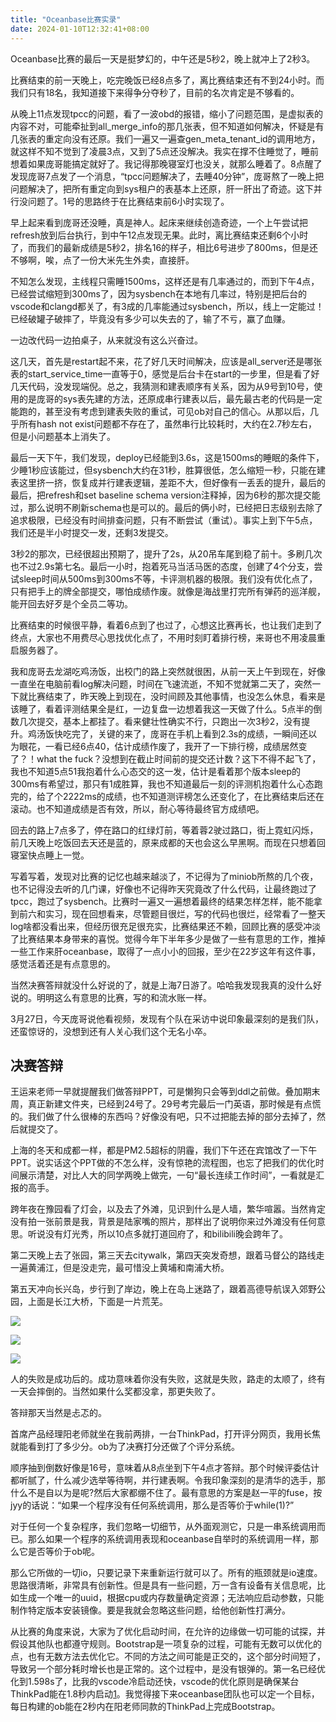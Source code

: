 ```yaml
---
title: "Oceanbase比赛实录"
date: 2024-01-10T12:32:41+08:00
---
```

Oceanbase比赛的最后一天是挺梦幻的，中午还是5秒2，晚上就冲上了2秒3。

比赛结束的前一天晚上，吃完晚饭已经8点多了，离比赛结束还有不到24小时。而我们只有18名，我知道接下来得争分夺秒了，目前的名次肯定是不够看的。

从晚上11点发现tpcc的问题，看了一波obd的报错，缩小了问题范围，是虚拟表的内容不对，可能牵扯到all_merge_info的那几张表，但不知道如何解决，怀疑是有几张表的重定向没有还原。我们一遍又一遍查gen_meta_tenant_id的调用地方，就这样不知不觉到了凌晨3点，又到了5点还没解决。我实在撑不住睡觉了，睡前想着如果庞哥能搞定就好了。我记得那晚寝室灯也没关，就那么睡着了。8点醒了发现庞哥7点发了一个消息，“tpcc问题解决了，去睡40分钟”，庞哥熬了一晚上把问题解决了，把所有重定向到sys租户的表基本上还原，肝一肝出了奇迹。这下并行没问题了。1号的思路终于在比赛结束前6小时实现了。

早上起来看到庞哥还没睡，真是神人。起床来继续创造奇迹，一个上午尝试把refresh放到后台执行，到中午12点发现无果。此时，离比赛结束还剩6个小时了，而我们的最新成绩是5秒2，排名16的样子，相比6号进步了800ms，但是还不够啊，唉，点了一份大米先生外卖，直接肝。

不知怎么发现，主线程只需睡1500ms，这样还是有几率通过的，而到下午4点，已经尝试缩短到300ms了，因为sysbench在本地有几率过，特别是把后台的vscode和clangd都关了，有3成的几率能通过sysbench，所以，线上一定能过！已经破罐子破摔了，毕竟没有多少可以失去的了，输了不亏，赢了血赚。

一边改代码一边拍桌子，从来就没有这么兴奋过。

这几天，首先是restart起不来，花了好几天时间解决，应该是all_server还是哪张表的start_service_time一直等于0，感觉是后台卡在start的一步里，但是看了好几天代码，没发现端倪。总之，我猜测和建表顺序有关系，因为从9号到10号，使用的是庞哥的sys表先建的方法，还原成串行建表以后，最先最古老的代码是一定能跑的，甚至没有考虑到建表失败的重试，可见ob对自己的信心。从那以后，几乎所有hash not exist问题都不存在了，虽然串行比较耗时，大约在2.7秒左右，但是小问题基本上消失了。

最后一天下午，我们发现，deploy已经能到3.6s，这是1500ms的睡眠的条件下，少睡1秒应该能过，但sysbench大约在31秒，胜算很低，怎么缩短一秒，只能在建表这里挤一挤，恢复成并行建表逻辑，差距不大，但好像有一丢丢的提升，最后的最后，把refresh和set baseline schema version注释掉，因为6秒的那次提交能过，那么说明不刷新schema也是可以的。最后的俩小时，已经把日志级别去除了追求极限，已经没有时间排查问题，只有不断尝试（重试）。事实上到下午5点，我们还是半小时提交一发，还剩3发提交。

3秒2的那次，已经很超出预期了，提升了2s，从20吊车尾到稳了前十。多刷几次也不过2.9s第七名。最后一小时，抱着死马当活马医的态度，创建了4个分支，尝试sleep时间从500ms到300ms不等，卡评测机器的极限。我们没有优化点了，只有把手上的牌全部提交，哪怕成绩作废。就像是海战里打完所有弹药的巡洋舰，能开回去好歹是个全员二等功。

比赛结束的时候很平静，看着6点到了也过了，心想这比赛再长，也让我们走到了终点，大家也不用费尽心思找优化点了，不用时刻盯着排行榜，来哥也不用凌晨重启服务器了。

我和庞哥去龙湖吃鸡汤饭，出校门的路上突然就很困，从前一天上午到现在，好像一直坐在电脑前看log解决问题，时间在飞速流逝，不知不觉就第二天了，突然一下就比赛结束了，昨天晚上到现在，没时间顾及其他事情，也没怎么休息，看来是该睡了，看着评测结果全是红，一边复盘一边想着我这一天做了什么。5点半的倒数几次提交，基本上都挂了。看来健壮性确实不行，只跑出一次3秒2，没有提升。鸡汤饭快吃完了，关键的来了，庞哥在手机上看到2.3s的成绩，一瞬间还以为眼花，一看已经6点40，估计成绩作废了，我开了一下排行榜，成绩居然变了？！what the fuck？没想到在截止时间前的提交还计数？这下不得不起飞了，我也不知道5点51我抱着什么心态交的这一发，估计是看着那个版本sleep的300ms有希望过，那只有1成胜算，我也不知道最后一刻的评测机抱着什么心态跑完的，给了个2222ms的成绩，也不知道测评榜怎么还变化了，在比赛结束后还在滚动。也不知道成绩是否有效，所以，耐心等待最终官方成绩吧。

回去的路上7点多了，停在路口的红绿灯前，等着蓉2驶过路口，街上霓虹闪烁，前几天晚上吃饭回去天还是蓝的，原来成都的天也会这么早黑啊。而现在只想着回寝室快点睡上一觉。

写着写着，发现对比赛的记忆也越来越淡了，不记得为了miniob所熬的几个夜，也不记得没去听的几门课，好像也不记得昨天究竟改了什么代码，让最终跑过了tpcc，跑过了sysbench。比赛时一遍又一遍想着最终的结果怎样怎样，能不能拿到前六和实习，现在回想看来，尽管题目很烂，写的代码也很烂，经常看了一整天log啥都没看出来，但经历很充足很充实，比赛结果还不赖，回顾比赛的感受冲淡了比赛结果本身带来的喜悦。觉得今年下半年多少是做了一些有意思的工作，推掉一些工作来肝oceanbase，取得了一点小小的回报，至少在22岁这年有这件事，感觉活着还是有点意思的。

当然决赛答辩就没什么好说的了，就是上海7日游了。哈哈我发现我真的没什么好说的。明明这么有意思的比赛，写的和流水账一样。



3月27日，今天庞哥说他看视频，发现有个队在采访中说印象最深刻的是我们队，还蛮惊讶的，没想到还有人关心我们这个无名小卒。

## 决赛答辩
王运来老师一早就提醒我们做答辩PPT，可是懒狗只会等到ddl之前做。叠加期末周，真正新建文件夹，已经到24号了。29号考完最后一门英语，那时候是有点慌的。我们做了什么很棒的东西吗？好像没有吧，只不过把能去掉的部分去掉了，然后就提交了。

上海的冬天和成都一样，都是PM2.5超标的阴霾，我们下午还在宾馆改了一下午PPT。说实话这个PPT做的不怎么样，没有惊艳的流程图，也忘了把我们的优化时间展示清楚，对比人大的同学两晚上做完，一句“最长连续工作时间”，一看就是汇报的高手。

跨年夜在豫园看了灯会，以及去了外滩，见识到什么是人墙，繁华喧嚣。当然肯定没有拍一张前景是我，背景是陆家嘴的照片，那样出了说明你来过外滩没有任何意思。听说没有灯光秀，所以10点多就打道回府了，和bilibili晚会跨年了。

第二天晚上去了张园，第三天去citywalk，第四天突发奇想，跟着马督公的路线走一遍黄浦江，但是没走完，最可惜没上黄埔和南浦大桥。

第五天冲向长兴岛，步行到了岸边，晚上在岛上迷路了，跟着高德导航误入郊野公园，上面是长江大桥，下面是一片荒芜。

![](https://r2.csapp.fun/2024/04/1713503437455.jpg)

![](https://r2.csapp.fun/2024/04/1712718817462.jpg)

![](https://r2.csapp.fun/2024/04/1712719120358.jpg)



人的失败是成功后的。成功意味着你没有失败，这就是失败，路走的太顺了，终有一天会摔倒的。当然如果什么奖都没拿，那更失败了。

答辩那天当然是忐忑的。

首席产品经理阳老师就坐在我前两排，一台ThinkPad，打开评分网页，我用长焦就能看到打了多少分。ob为了决赛打分还做了个评分系统。

顺序抽到倒数好像是16号，意味着从8点坐到下午4点才答辩。那个时候评委估计都听腻了，什么减少选举等待啊，并行建表啊。令我印象深刻的是清华的选手，那什么不是自以为是呢?然后大家都绷不住了。最有意思的方案是赵一平的fuse，按jyy的话说：“如果一个程序没有任何系统调用，那么是否等价于while(1)?”

对于任何一个复杂程序，我们忽略一切细节，从外面观测它，只是一串系统调用而已。那么如果一个程序的系统调用表现和oceanbase自举时的系统调用一样，那么它是否等价于ob呢。

那么它所做的一切io，只要记录下来重新运行就可以了。所有的瓶颈就是io速度。思路很清晰，非常具有创新性。但是具有一些问题，万一含有设备有关信息呢，比如生成一个唯一的uuid，根据cpu或内存数量确定资源；无法响应启动参数，只能制作特定版本安装镜像。要是我就会忽略这些问题，给他创新性打满分。

从比赛的角度来说，大家为了优化启动时间，在允许的边缘做一切可能的试探，并假设其他队也都遵守规则。Bootstrap是一项复杂的过程，可能有无数可以优化的点，也有无数方法去优化它。不同的方法之间可能是正交的，这个部分时间短了，导致另一个部分耗时增长也是正常的。这个过程中，是没有银弹的。第一名已经优化到1.598s了，比我的vscode冷启动还快，vscode的优化原则是确保某台ThinkPad能在1.8秒内启动[1]。我觉得接下来oceanbase团队也可以定一个目标，每日构建的ob能在2秒内在阳老师同款的ThinkPad上完成Bootstrap。





[1]:https://www.youtube.com/watch?v=r0OeHRUCCb4


